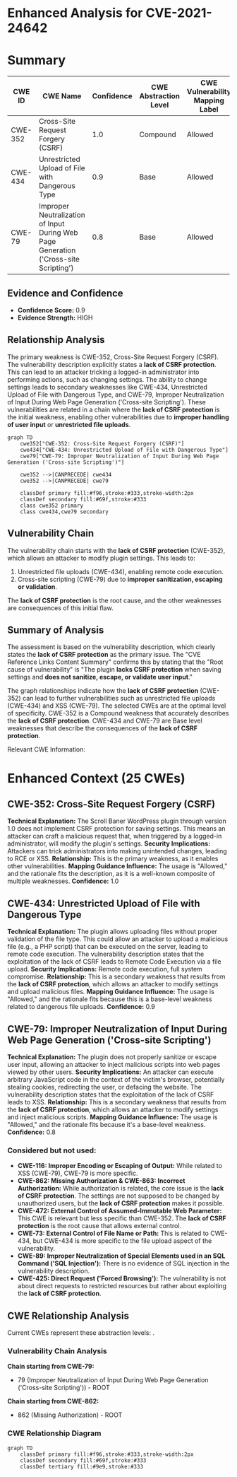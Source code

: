 # Enhanced Analysis for CVE-2021-24642

# Summary
| CWE ID | CWE Name | Confidence | CWE Abstraction Level | CWE Vulnerability Mapping Label | CWE-Vulnerability Mapping Notes |
|---|---|---|---|---|---|
| CWE-352 | Cross-Site Request Forgery (CSRF) | 1.0 | Compound | Allowed | Primary CWE |
| CWE-434 | Unrestricted Upload of File with Dangerous Type | 0.9 | Base | Allowed | Secondary Candidate |
| CWE-79 | Improper Neutralization of Input During Web Page Generation ('Cross-site Scripting') | 0.8 | Base | Allowed | Secondary Candidate |

## Evidence and Confidence

*   **Confidence Score:** 0.9
*   **Evidence Strength:** HIGH

## Relationship Analysis
The primary weakness is CWE-352, Cross-Site Request Forgery (CSRF). The vulnerability description explicitly states a **lack of CSRF protection**. This can lead to an attacker tricking a logged-in administrator into performing actions, such as changing settings. The ability to change settings leads to secondary weaknesses like CWE-434, Unrestricted Upload of File with Dangerous Type, and CWE-79, Improper Neutralization of Input During Web Page Generation ('Cross-site Scripting'). These vulnerabilities are related in a chain where the **lack of CSRF protection** is the initial weakness, enabling other vulnerabilities due to **improper handling of user input** or **unrestricted file uploads**.

```mermaid
graph TD
    cwe352["CWE-352: Cross-Site Request Forgery (CSRF)"]
    cwe434["CWE-434: Unrestricted Upload of File with Dangerous Type"]
    cwe79["CWE-79: Improper Neutralization of Input During Web Page Generation ('Cross-site Scripting')"]

    cwe352 -->|CANPRECEDE| cwe434
    cwe352 -->|CANPRECEDE| cwe79

    classDef primary fill:#f96,stroke:#333,stroke-width:2px
    classDef secondary fill:#69f,stroke:#333
    class cwe352 primary
    class cwe434,cwe79 secondary
```

## Vulnerability Chain
The vulnerability chain starts with the **lack of CSRF protection** (CWE-352), which allows an attacker to modify plugin settings. This leads to:
  1. Unrestricted file uploads (CWE-434), enabling remote code execution.
  2. Cross-site scripting (CWE-79) due to **improper sanitization, escaping or validation**.

The **lack of CSRF protection** is the root cause, and the other weaknesses are consequences of this initial flaw.

## Summary of Analysis
The assessment is based on the vulnerability description, which clearly states the **lack of CSRF protection** as the primary issue. The "CVE Reference Links Content Summary" confirms this by stating that the "Root cause of vulnerability" is "The plugin **lacks CSRF protection** when saving settings and **does not sanitize, escape, or validate user input**."

The graph relationships indicate how the **lack of CSRF protection** (CWE-352) can lead to further vulnerabilities such as unrestricted file uploads (CWE-434) and XSS (CWE-79). The selected CWEs are at the optimal level of specificity. CWE-352 is a Compound weakness that accurately describes the **lack of CSRF protection**. CWE-434 and CWE-79 are Base level weaknesses that describe the consequences of the **lack of CSRF protection**.

Relevant CWE Information:

# Enhanced Context (25 CWEs)

## CWE-352: Cross-Site Request Forgery (CSRF)
**Technical Explanation:** The Scroll Baner WordPress plugin through version 1.0 does not implement CSRF protection for saving settings. This means an attacker can craft a malicious request that, when triggered by a logged-in administrator, will modify the plugin's settings.
**Security Implications:** Attackers can trick administrators into making unintended changes, leading to RCE or XSS.
**Relationship:** This is the primary weakness, as it enables other vulnerabilities.
**Mapping Guidance Influence:** The usage is "Allowed," and the rationale fits the description, as it is a well-known composite of multiple weaknesses.
**Confidence:** 1.0

## CWE-434: Unrestricted Upload of File with Dangerous Type
**Technical Explanation:** The plugin allows uploading files without proper validation of the file type. This could allow an attacker to upload a malicious file (e.g., a PHP script) that can be executed on the server, leading to remote code execution. The vulnerability description states that the exploitation of the lack of CSRF leads to Remote Code Execution via a file upload.
**Security Implications:** Remote code execution, full system compromise.
**Relationship:** This is a secondary weakness that results from the **lack of CSRF protection**, which allows an attacker to modify settings and upload malicious files.
**Mapping Guidance Influence:** The usage is "Allowed," and the rationale fits because this is a base-level weakness related to dangerous file uploads.
**Confidence:** 0.9

## CWE-79: Improper Neutralization of Input During Web Page Generation ('Cross-site Scripting')
**Technical Explanation:** The plugin does not properly sanitize or escape user input, allowing an attacker to inject malicious scripts into web pages viewed by other users.
**Security Implications:** An attacker can execute arbitrary JavaScript code in the context of the victim's browser, potentially stealing cookies, redirecting the user, or defacing the website. The vulnerability description states that the exploitation of the lack of CSRF leads to XSS.
**Relationship:** This is a secondary weakness that results from the **lack of CSRF protection**, which allows an attacker to modify settings and inject malicious scripts.
**Mapping Guidance Influence:** The usage is "Allowed," and the rationale fits because it's a base-level weakness.
**Confidence:** 0.8

### Considered but not used:

*   **CWE-116: Improper Encoding or Escaping of Output:** While related to XSS (CWE-79), CWE-79 is more specific.
*   **CWE-862: Missing Authorization & CWE-863: Incorrect Authorization:** While authorization is related, the core issue is the **lack of CSRF protection**. The settings are not supposed to be changed by unauthorized users, but the **lack of CSRF protection** makes it possible.
*   **CWE-472: External Control of Assumed-Immutable Web Parameter:** This CWE is relevant but less specific than CWE-352. The **lack of CSRF protection** is the root cause that allows external control.
*   **CWE-73: External Control of File Name or Path:** This is related to CWE-434, but CWE-434 is more specific to the file upload aspect of the vulnerability.
*   **CWE-89: Improper Neutralization of Special Elements used in an SQL Command ('SQL Injection'):** There is no evidence of SQL injection in the vulnerability description.
*   **CWE-425: Direct Request ('Forced Browsing'):** The vulnerability is not about direct requests to restricted resources but rather about exploiting the **lack of CSRF protection**.


## CWE Relationship Analysis

Current CWEs represent these abstraction levels: .


### Vulnerability Chain Analysis

**Chain starting from CWE-79:**
- 79 (Improper Neutralization of Input During Web Page Generation ('Cross-site Scripting')) - ROOT


**Chain starting from CWE-862:**
- 862 (Missing Authorization) - ROOT



### CWE Relationship Diagram

```mermaid
graph TD
    classDef primary fill:#f96,stroke:#333,stroke-width:2px
    classDef secondary fill:#69f,stroke:#333
    classDef tertiary fill:#9e9,stroke:#333
```
